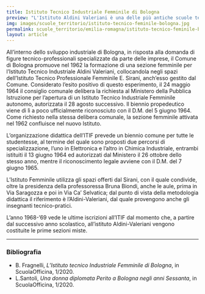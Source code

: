 ```yaml
---
title: Istituto Tecnico Industriale Femminile di Bologna
preview: "L'Istituto Aldini Valeriani è una delle più antiche scuole tecniche d'Italia"
img: images/scuole_territorio/istituto-tecnico-feminile-bologna.jpg
permalink: scuole_territorio/emilia-romagna/istituto-tecnico-feminile-bologna
layout: article
---
```


All’interno dello sviluppo industriale di Bologna, in risposta alla domanda di figure tecnico-professionali specializzate da parte delle imprese, il Comune di Bologna promuove nel 1962 la formazione di una sezione femminile per l’Istituto Tecnico Industriale Aldini Valeriani, collocandola negli spazi dell’Istituto Tecnico Professionale Femminile E. Sirani, anch’esso gestito dal Comune. Considerato l’esito positivo di questo esperimento, il 24 maggio 1964 il consiglio comunale delibera la richiesta al Ministero della Pubblica Istruzione per l’apertura di un Istituto Tecnico Industriale Femminile autonomo, autorizzata il 28 agosto successivo. Il biennio propedeutico viene di lì a poco ufficialmente riconosciuto con il D.M. del 5 giugno 1964. Come richiesto nella stessa delibera comunale, la sezione femminile attivata nel 1962 confluisce nel nuovo Istituto.

L’organizzazione didattica dell’ITIF prevede un biennio comune per tutte le studentesse, al termine del quale sono proposti due percorsi di specializzazione, l’uno in Elettronica e l’altro in Chimica Industriale, entrambi istituiti il 13 giugno 1964 ed autorizzati dal Ministero il 26 ottobre dello stesso anno, mentre il riconoscimento legale avviene con il D.M. del 7 giugno 1965.

L’Istituto Femminile utilizza gli spazi offerti dal Sirani, con il quale condivide, oltre la presidenza della professoressa Bruna Biondi, anche le aule, prima in Via Saragozza e poi in Via Ca’ Selvatica; dal punto di vista della metodologia didattica il riferimento è l’Aldini-Valeriani, dal quale provengono anche gli insegnanti tecnico-pratici.

L’anno 1968-’69 vede le ultime iscrizioni all’ITIF dal momento che, a partire dal successivo anno scolastico, all’istituto Aldini-Valeriani vengono costituite le prime sezioni miste.

---

### Bibliografia

- B. Fragnelli, *L’Istituto tecnico Industriale Femminile di Bologna*, in ScuolaOfficina, 1/2020.
- L.Santoli, *Una donna diplomata Perito a Bologna negli anni Sessanta*, in ScuolaOfficina, 1/2020.